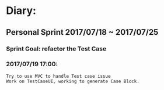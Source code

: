 # Diary:

## Personal Sprint 2017/07/18 ~ 2017/07/25
### Sprint Goal: refactor the Test Case
### 2017/07/19 17:00:
    Try to use MVC to handle Test case issue
    Work on TestCaseUI, working to generate Case Block. 
